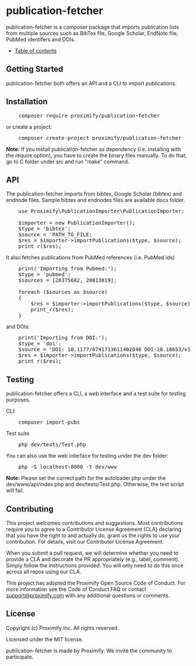 # publication-fetcher

publication-fetcher is a composer package that imports publication lists from multiple sources such as BibTex file, Google Scholar, EndNote file, PubMed identifers and DOIs.

- [Table of contents](docs/toc.md)

## Getting Started
publication-fetcher both offers an API and a CLI to import publications.

## Installation

<pre>
    composer require proximify/publication-fetcher
</pre>

or create a project:

<pre>
    composer create-project proximify/publication-fetcher
</pre>

**Note:** If you install publication-fetcher as dependency (i.e. installing with the require option), you have to create the binary files manually. To do that, go to C folder under src and run "make" command.

## API

The publication-fetcher imports from bibtex, Google Scholar (bibtex) and endnode files. Sample bibtex and endnodes files are available docs folder.

<pre>
    use Proximify\PublicationImporter\PublicationImporter;
    
    $importer = new PublicationImporter();
    $type = 'bibtex';
    $source = 'PATH_TO_FILE;
    $res = $importer->importPublications($type, $source);
    print_r($res);
</pre>

It also fetches publications from PubMed references (i.e. PubMed ids)

<pre>
    print('Importing from Pubmed:');
    $type = 'pubmed';
    $sources = [28375682, 20813019];

    foreach ($sources as $source)
    {   
        $res = $importer->importPublications($type, $source);
        print_r($res);
    }
</pre>

and DOIs:

<pre>
    print('Importing from DOI:');
    $type = 'doi';
    $source = 'DOI: 10.1177/0741713611402046 DOI:10.18653/v1/P17-1152';
    $res = $importer->importPublications($type, $source);
    print_r($res);
</pre>


## Testing
publication-fetcher offers a CLI, a web interface and a test suite for testing purposes.

CLI:
<pre>
    composer import-pubs
</pre>

Test suite

<pre>
    php dev/tests/Test.php
</pre>

You can also use the web interface for testing under the dev folder:

<pre>
    php -S localhost:8000 -t dev/www
</pre>

**Note:** Please set the correct path for the autoloader.php under the dev/www/api/index.php and dev/tests/Test.php. Otherwise, the test script will fail.


## Contributing
This project welcomes contributions and suggestions. Most contributions require you to agree to a Contributor License Agreement (CLA) declaring that you have the right to and actually do, grant us the rights to use your contribution. For details, visit our Contributor License Agreement.

When you submit a pull request, we will determine whether you need to provide a CLA and decorate the PR appropriately (e.g., label, comment). Simply follow the instructions provided. You will only need to do this once across all repos using our CLA.

This project has adopted the Proximify Open Source Code of Conduct. For more information see the Code of Conduct FAQ or contact support@proximify.com with any additional questions or comments.

## License
Copyright (c) Proximify Inc. All rights reserved.

Licensed under the MIT license.

publication-fetcher is made by Proximify. We invite the community to participate.